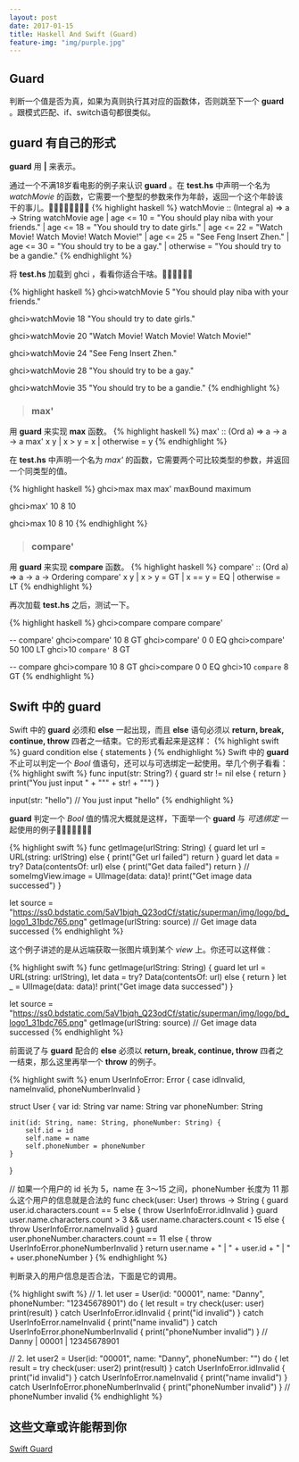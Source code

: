 ```yaml
---
layout: post
date: 2017-01-15
title: Haskell And Swift (Guard)
feature-img: "img/purple.jpg"
---
```


Guard
---
判断一个值是否为真，如果为真则执行其对应的函数体，否则跳至下一个 **guard** 。跟模式匹配、if、switch语句都很类似。

guard 有自己的形式
---
**guard** 用 **|** 来表示。

通过一个不满18岁看电影的例子来认识 **guard** 。在 **test.hs** 中声明一个名为 *watchMovie* 的函数，它需要一个整型的参数来作为年龄，返回一个这个年龄该干的事儿。🤡🤡🤡🤡🤡🤡🤡🤡
{% highlight haskell %}
watchMovie :: (Integral a) => a -> String
watchMovie age
    | age <= 10 = "You should play niba with your friends."
    | age <= 18 = "You should try to date girls."
    | age <= 22 = "Watch Movie! Watch Movie! Watch Movie!"
    | age <= 25 = "See Feng Insert Zhen."
    | age <= 30 = "You should try to be a gay."
    | otherwise = "You should try to be a gandie."
{% endhighlight %}

将 **test.hs** 加载到 ghci ，看看你适合干啥。🤠🤠🤠🤠🤠🤠

{% highlight haskell %}
ghci>watchMovie 5
"You should play niba with your friends."

ghci>watchMovie 18
"You should try to date girls."

ghci>watchMovie 20
"Watch Movie! Watch Movie! Watch Movie!"

ghci>watchMovie 24
"See Feng Insert Zhen."

ghci>watchMovie 28
"You should try to be a gay."

ghci>watchMovie 35
"You should try to be a gandie."
{% endhighlight %}

><h3>max'</h3>

用 **guard** 来实现 **max** 函数。
{% highlight haskell %}
max' :: (Ord a) => a -> a -> a
max' x y
    | x > y = x
    | otherwise = y
{% endhighlight %}

在 **test.hs** 中声明一个名为 *max'* 的函数，它需要两个可比较类型的参数，并返回一个同类型的值。

{% highlight haskell %}
ghci>max
max       max'      maxBound  maximum

ghci>max' 10 8
10

ghci>max 10 8
10
{% endhighlight %}

><h3>compare'</h3>

用 **guard** 来实现 **compare** 函数。
{% highlight haskell %}
compare' :: (Ord a) => a -> a -> Ordering
compare' x y
    | x > y     = GT
    | x == y    = EQ
    | otherwise = LT
{% endhighlight %}

再次加载 **test.hs** 之后，测试一下。

{% highlight haskell %}
ghci>compare
compare   compare'

-- compare'
ghci>compare' 10 8
GT
ghci>compare' 0 0
EQ
ghci>compare' 50 100
LT
ghci>10 `compare'` 8
GT

-- compare
ghci>compare 10 8
GT
ghci>compare 0 0
EQ
ghci>10 `compare` 8
GT
{% endhighlight %}

Swift 中的 guard
---

Swift 中的 **guard** 必须和 **else** 一起出现，而且 **else** 语句必须以 **return, break, continue, throw** 四者之一结束。它的形式看起来是这样：
{% highlight swift %}
guard condition else {
    statements
}
{% endhighlight %}
Swift 中的 **guard** 不止可以判定一个 *Bool* 值语句，还可以与可选绑定一起使用。举几个例子看看：
{% highlight swift %}
func input(str: String?) {
    guard str != nil else {
        return
    }
    print("You just input " + "\"" + str! + "\"")
}

input(str: "hello")
// You just input "hello"
{% endhighlight %}

**guard** 判定一个 *Bool* 值的情况大概就是这样，下面举一个 **guard** 与 *可选绑定* 一起使用的例子🌰🌰🌰🌰🌰🌰🌰

{% highlight swift %}
func getImage(urlString: String) {
    guard let url = URL(string: urlString) else {
        print("Get url failed")
        return
    }
    guard let data = try? Data(contentsOf: url) else {
        print("Get data failed")
        return
    }
//    someImgView.image = UIImage(data: data)!
    print("Get image data successed")
}

let source = "https://ss0.bdstatic.com/5aV1bjqh_Q23odCf/static/superman/img/logo/bd_logo1_31bdc765.png"
getImage(urlString: source)
// Get image data successed
{% endhighlight %}

这个例子讲述的是从远端获取一张图片填到某个 *view* 上。你还可以这样做：

{% highlight swift %}
func getImage(urlString: String) {
    guard let url = URL(string: urlString), let data = try? Data(contentsOf: url) else {
        return
    }
    let _ = UIImage(data: data)!
    print("Get image data successed")
}

let source = "https://ss0.bdstatic.com/5aV1bjqh_Q23odCf/static/superman/img/logo/bd_logo1_31bdc765.png"
getImage(urlString: source)
// Get image data successed
{% endhighlight %}

前面说了与 **guard** 配合的 **else** 必须以 **return, break, continue, throw** 四者之一结束，那么这里再举一个 **throw** 的例子。

{% highlight swift %}
enum UserInfoError: Error {
    case idInvalid, nameInvalid, phoneNumberInvalid
}

struct User {
    var id:          String
    var name:        String
    var phoneNumber: String

    init(id: String, name: String, phoneNumber: String) {
        self.id = id
        self.name = name
        self.phoneNumber = phoneNumber
    }
}

// 如果一个用户的 id 长为 5，name 在 3～15 之间，phoneNumber 长度为 11 那么这个用户的信息就是合法的
func check(user: User) throws -> String {
    guard user.id.characters.count == 5 else {
        throw UserInfoError.idInvalid
    }
    guard user.name.characters.count > 3 && user.name.characters.count < 15 else {
        throw UserInfoError.nameInvalid
    }
    guard user.phoneNumber.characters.count == 11 else {
        throw UserInfoError.phoneNumberInvalid
    }
    return user.name + " | " + user.id + " | " + user.phoneNumber
}
{% endhighlight %}

判断录入的用户信息是否合法，下面是它的调用。

{% highlight swift %}
// 1.
let user = User(id: "00001", name: "Danny", phoneNumber: "12345678901")
do {
    let result = try check(user: user)
    print(result)
} catch UserInfoError.idInvalid {
    print("id invalid")
} catch UserInfoError.nameInvalid {
    print("name invalid")
} catch UserInfoError.phoneNumberInvalid {
    print("phoneNumber invalid")
}
// Danny | 00001 | 12345678901

// 2.
let user2 = User(id: "00001", name: "Danny", phoneNumber: "")
do {
    let result = try check(user: user2)
    print(result)
} catch UserInfoError.idInvalid {
    print("id invalid")
} catch UserInfoError.nameInvalid {
    print("name invalid")
} catch UserInfoError.phoneNumberInvalid {
    print("phoneNumber invalid")
}
// phoneNumber invalid
{% endhighlight %}

这些文章或许能帮到你
---

[Swift Guard](https://developer.apple.com/library/prerelease/content/documentation/Swift/Conceptual/Swift_Programming_Language/Statements.html)

